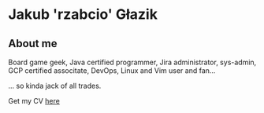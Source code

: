 Jakub 'rzabcio' Głazik
=========================================================================

## About me
Board game geek, Java certified programmer, Jira administrator, sys-admin, GCP certified associtate, DevOps, Linux and Vim user and fan...

... so kinda jack of all trades.

Get my CV [here](cv.md)
